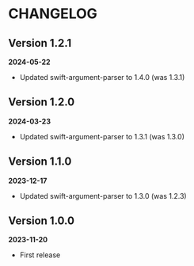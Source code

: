 # CHANGELOG

## Version 1.2.1
**2024-05-22**

- Updated swift-argument-parser to 1.4.0 (was 1.3.1)

## Version 1.2.0
**2024-03-23**

- Updated swift-argument-parser to 1.3.1 (was 1.3.0)

## Version 1.1.0
**2023-12-17**

- Updated swift-argument-parser to 1.3.0 (was 1.2.3)

## Version 1.0.0
**2023-11-20**

- First release

